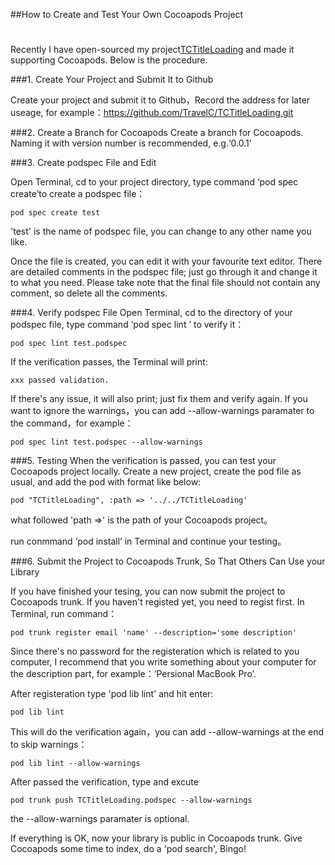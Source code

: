 ##How to Create and Test Your Own Cocoapods Project
# 
Recently I have open-sourced my project[TCTitleLoading](https://github.com/TravelC/TCTitleLoading)  and made it  supporting Cocoapods. Below is the procedure.

###1. Create Your Project and Submit It to Github

Create your project and submit it to Github，Record the address for later useage, for example：https://github.com/TravelC/TCTitleLoading.git

###2. Create a Branch for Cocoapods
Create a branch for Cocoapods. Naming it with version number is recommended, e.g.‘0.0.1’

###3. Create podspec File and Edit

Open Terminal, cd to your project directory, type command ‘pod spec create’to create a podspec file：

```
pod spec create test
```
'test' is the name of podspec file, you can change to any other name you like.

Once the file is created, you can edit it with your favourite text editor. There are detailed comments in the podspec file; just go through it and change it to what you need. Please take note that the final file should not contain any comment, so delete all the comments.

###4. Verify podspec File
Open Terminal, cd to the directory of your podspec file, type command  ‘pod spec lint ’ to verify it：

```
pod spec lint test.podspec
```

If the verification passes, the Terminal will print:
```
xxx passed validation.
```
If there's any issue, it will also print; just fix them and verify again. If you want to ignore the warnings，you can add --allow-warnings paramater to the command，for example：

```
pod spec lint test.podspec --allow-warnings
```

###5. Testing
When the verification is passed, you can test your Cocoapods project locally. Create a new project, create the pod file as usual, and add the pod with format like below:

```
pod "TCTitleLoading", :path => '../../TCTitleLoading'
```
what followed 'path =>' is the path of your Cocoapods project。

run conmmand ‘pod install’ in Terminal and continue your testing。

###6. Submit the Project to Cocoapods Trunk, So That Others Can Use your Library

If you have finished your tesing, you can now submit the project to Cocoapods trunk. If you haven't registed yet, you need to regist first. In Terminal, run command：

```
pod trunk register email 'name' --description='some description'
```

Since there's no password for the registeration which is related to you computer, I recommend that you write something about your computer for the description part, for example：‘Persional MacBook Pro’.

After registeration type 'pod lib lint' and hit enter:

```
pod lib lint

```
This will do the verification again，you can add --allow-warnings at the end to skip warnings：

```
pod lib lint --allow-warnings
```

After passed the verification, type and excute

```
pod trunk push TCTitleLoading.podspec --allow-warnings
```
the --allow-warnings paramater is optional.

If everything is OK, now your library is public in Cocoapods trunk. Give Cocoapods some time to index, do a 'pod search', Bingo!




